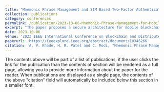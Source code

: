 ```yaml
---
title: "Mnemonic Phrase Management and SIM Based Two-Factor Authentication (2FA) for Mobile Wallets in Blockchain"
collection: publications
category: conferences
permalink: /publication/2023-10-06-Mnemonic-Phrase-Management-for-Mobile-Wallets-in-Blockchain
excerpt: "The paper proposes a secure architecture for mobile blockchain wallets to address security challenges on mobile devices. It integrates a SIM card as a hardware component with a mnemonic phrase for Two-Factor Authentication (2FA). Additionally, it employs Shamir's secret sharing scheme to improve the wallet’s security and robustness. The proposed design is analyzed for its resilience against various types of attacks, aiming to enhance the overall security of mobile blockchain wallets and promote wider adoption of blockchain technology."
date: 2023-10-06
venue: '2023 IEEE International Conference on Blockchain and Distributed Systems Security (ICBDS)'
paperurl: 'https://ieeexplore.ieee.org/abstract/document/10346266'
citation: 'A. V. Khade, H. R. Patel and C. Modi, "Mnemonic Phrase Management and SIM Based Two-Factor Authentication (2FA) for Mobile Wallets in Blockchain," 2023 IEEE International Conference on Blockchain and Distributed Systems Security (ICBDS), New Raipur, India, 2023, pp. 1-6, doi: 10.1109/ICBDS58040.2023.10346266.'
---
```


The contents above will be part of a list of publications, if the user clicks the link for the publication than the contents of section will be rendered as a full page, allowing you to provide more information about the paper for the reader. When publications are displayed as a single page, the contents of the above "citation" field will automatically be included below this section in a smaller font.